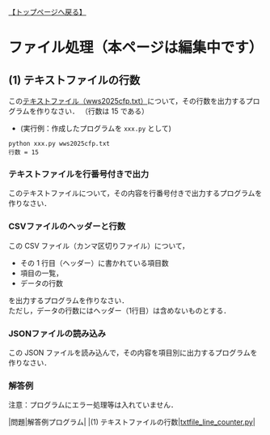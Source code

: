 [【トップページへ戻る】](../../)

# **ファイル処理（本ページは編集中です）**

## (1) **テキストファイルの行数**
この[テキストファイル（wws2025cfp.txt）](./data/wws2025cfp.txt)について，その行数を出力するプログラムを作りなさい．
（行数は 15 である）

- (実行例：作成したプログラムを ```xxx.py``` として) 
```
python xxx.py wws2025cfp.txt
行数 = 15
```

### **テキストファイルを行番号付きで出力**
このテキストファイルについて，その内容を行番号付きで出力するプログラムを作りなさい．

### **CSVファイルのヘッダーと行数** ###
この CSV ファイル（カンマ区切りファイル）について，
- その 1 行目（ヘッダー）に書かれている項目数
- 項目の一覧，
- データの行数

を出力するプログラムを作りなさい．  
ただし，データの行数にはヘッダー（1行目）は含めないものとする．

### **JSONファイルの読み込み** ###
この JSON ファイルを読み込んで，その内容を項目別に出力するプログラムを作りなさい．

### **解答例**
注意：プログラムにエラー処理等は入れていません．

|問題|解答例プログラム|
|(1) テキストファイルの行数|[txtfile_line_counter.py](./answer/txtfile_line_counter.py)|

